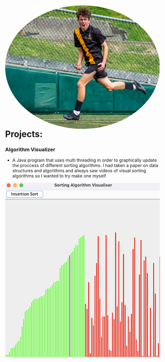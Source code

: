 <img src="goal.png"
     alt="Markdown Monster icon"
     style="float: left; margin-right: 10px; border-radius: 50%;" />

# Projects:

### Algorithm Visualizer
- A Java program that uses multi threading in order to graphically update the proccess of different sorting algorithms. I had taken a paper on data structures and algorithms and always saw videos of visual sorting algorithms so I wanted to try make one myself

<img src="Screen Shot 2023-07-27 at 4.05.58 PM.png"/>